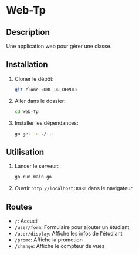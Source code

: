 # Web-Tp

## Description
Une application web pour gérer une classe.

## Installation
1. Cloner le dépôt:
    ```sh
    git clone <URL_DU_DEPOT>
    ```
2. Aller dans le dossier:
    ```sh
    cd Web-Tp
    ```
3. Installer les dépendances:
    ```sh
    go get -u ./...
    ```

## Utilisation
1. Lancer le serveur:
    ```sh
    go run main.go
    ```
2. Ouvrir `http://localhost:8080` dans le navigateur.

## Routes
- `/`: Accueil
- `/user/form`: Formulaire pour ajouter un étudiant
- `/user/display`: Affiche les infos de l'étudiant
- `/promo`: Affiche la promotion
- `/change`: Affiche le compteur de vues